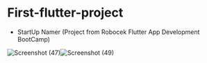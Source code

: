 # First-flutter-project

- StartUp Namer (Project from Robocek Flutter App Development BootCamp)  

![Screenshot (47)](https://user-images.githubusercontent.com/48645516/115713726-f6bc7d00-a393-11eb-9060-8e487bea5073.png)![Screenshot (49)](https://user-images.githubusercontent.com/48645516/115714107-63d01280-a394-11eb-92af-70677ac64afa.png)

